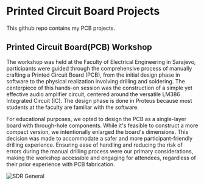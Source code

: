 # Printed Circuit Board Projects

This github repo contains my PCB projects.

## Printed Circuit Board(PCB) Workshop

The workshop was held at the Faculty of Electrical Engineering in Sarajevo, participants were guided through the comprehensive process of manually crafting a Printed Circuit Board (PCB), from the initial design phase in software to the physical realization involving drilling and soldering. The centerpiece of this hands-on session was the construction of a simple yet effective audio amplifier circuit, centered around the versatile LM386 Integrated Circuit (IC). The design phase is done in Proteus because most students at the faculty are familiar with the software.

For educational purposes, we opted to design the PCB as a single-layer board with through-hole components. While it's feasible to construct a more compact version, we intentionally enlarged the board's dimensions. This decision was made to accommodate a safer and more participant-friendly drilling experience. Ensuring ease of handling and reducing the risk of errors during the manual drilling process were our primary considerations, making the workshop accessible and engaging for attendees, regardless of their prior experience with PCB fabrication.

![SDR General](PCBWorkshop/Schematic.png)
